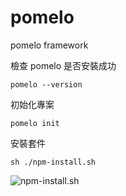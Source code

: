 # pomelo
pomelo framework

檢查 pomelo 是否安裝成功
```shell=
pomelo --version
```

初始化專案
```shell=
pomelo init
```

安裝套件
```shell=
sh ./npm-install.sh
```
![npm-install.sh](https://i.imgur.com/419WoZo.png)
